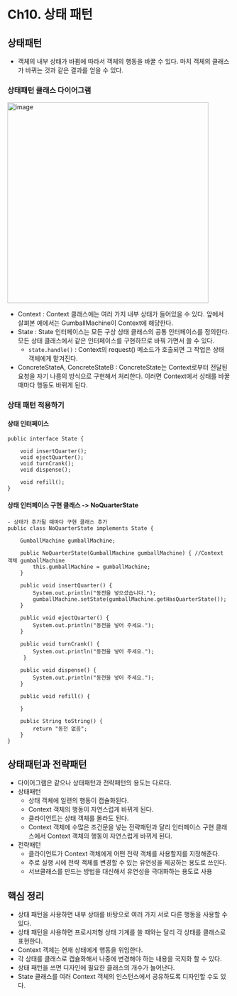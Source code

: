 # Ch10. 상태 패턴 

## 상태패턴
- 객체의 내부 상태가 바뀜에 따라서 객체의 행동을 바꿀 수 있다. 마치 객체의 클래스가 바뀌는 것과 같은 결과를 얻을 수 있다.

### 상태패턴 클래스 다이어그램 
<img width="453" alt="image" src="https://github.com/user-attachments/assets/8e6ac64f-4e1e-4633-9de3-eadbd1bd60dd">

- Context : Context 클래스에는 여러 가지 내부 상태가 들어있을 수 있다. 앞에서 살펴본 예에서는 GumballMachine이 Context에 해당한다.
- State : State 인터페이스는 모든 구상 상태 클래스의 공통 인터페이스를 정의한다. 모든 상태 클래스에서 같은 인터페이스를 구현하므로 바꿔 가면서 쓸 수 있다.
  - `state.handle()` : Context의 request() 메소드가 호출되면 그 작업은 상태 객체에게 맡겨진다. 
- ConcreteStateA, ConcreteStateB : ConcreteState는 Context로부터 전달된 요청을 자기 나름의 방식으로 구현해서 처리한다. 이러면 Context에서 상태를 바꿀 때마다 행동도 바뀌게 된다. 

### 상태 패턴 적용하기 

#### 상태 인터페이스 
```
public interface State {

	void insertQuarter();
	void ejectQuarter();
	void turnCrank();
	void dispense();

	void refill();
}
```

#### 상태 인터페이스 구현 클래스 -> NoQuarterState 
```
- 상태가 추가될 때마다 구현 클래스 추가 
public class NoQuarterState implements State {

    GumballMachine gumballMachine;

    public NoQuarterState(GumballMachine gumballMachine) { //Context 객체 gumballMachine
        this.gumballMachine = gumballMachine;
    }

	public void insertQuarter() {
		System.out.println("동전을 넣으셨습니다.");
		gumballMachine.setState(gumballMachine.getHasQuarterState());
	}

	public void ejectQuarter() {
		System.out.println("동전을 넣어 주세요.");
	}

	public void turnCrank() {
		System.out.println("동전을 넣어 주세요.");
	 }

	public void dispense() {
		System.out.println("동전을 넣어 주세요.");
	}

	public void refill() {

	}

	public String toString() {
		return "동전 없음";
	}
}
```


## 상태패턴과 전략패턴 
- 다이어그램은 같으나 상태패턴과 전략패턴의 용도는 다르다.
- 상태패턴
  - 상태 객체에 일련의 행동이 캡슐화된다.
  - Context 객체의 행동이 자연스럽게 바뀌게 된다.
  - 클라이언트는 상태 객체를 몰라도 된다.
  - Context 객체에 수많은 조건문을 넣는 전략패턴과 달리 인터페이스 구현 클래스에서 Context 객체의 행동이 자연스럽게 바뀌게 된다.
- 전략패턴
  - 클라이언트가 Context 객체에게 어떤 전략 객체를 사용할지를 지정해준다.
  - 주로 실행 시에 전략 객체를 변경할 수 있는 유연성을 제공하는 용도로 쓰인다.
  - 서브클래스를 만드는 방법을 대신해서 유연성을 극대화하는 용도로 사용

## 핵심 정리 
- 상태 패턴을 사용하면 내부 상태를 바탕으로 여러 가지 서로 다른 행동을 사용할 수 있다.
- 상태 패턴을 사용하면 프로시저형 상태 기계를 쓸 때와는 달리 각 상태를 클래스로 표현한다.
- Context 객체는 현재 상태에게 행동을 위임한다.
- 각 상태를 클래스로 캡슐화해서 나중에 변경해야 하는 내용을 국지화 할 수 있다.
- 상태 패턴을 쓰면 디자인에 필요한 클래스의 개수가 늘어난다.
- State 클래스를 여러 Context 객체의 인스턴스에서 공유하도록 디자인할 수도 있다.
